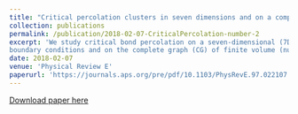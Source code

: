 ```yaml
---
title: "Critical percolation clusters in seven dimensions and on a complete graph"
collection: publications
permalink: /publication/2018-02-07-CriticalPercolation-number-2
excerpt: 'We study critical bond percolation on a seven-dimensional (7D) hypercubic lattice with periodic
boundary conditions and on the complete graph (CG) of finite volume (number of vertices).'
date: 2018-02-07
venue: 'Physical Review E'
paperurl: 'https://journals.aps.org/pre/pdf/10.1103/PhysRevE.97.022107'
---
```


[Download paper here](https://arxiv.org/pdf/1706.04725.pdf)


